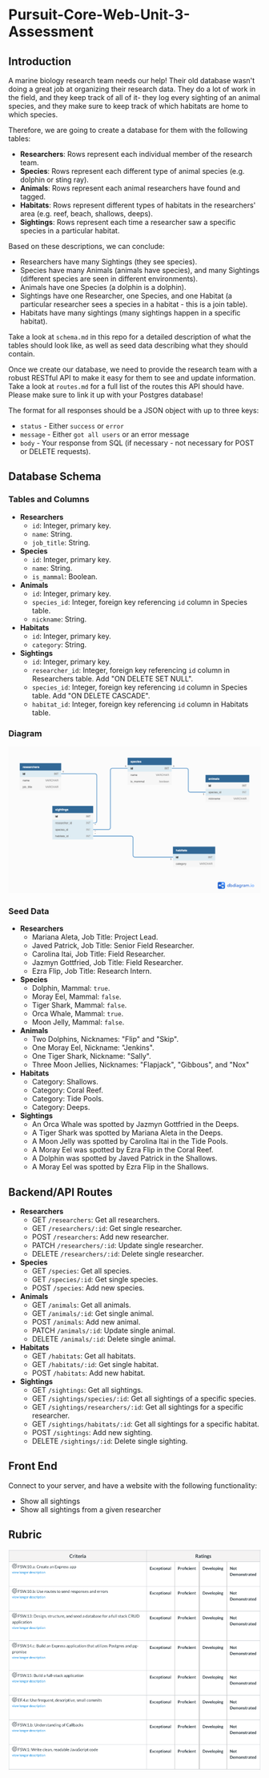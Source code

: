 # Pursuit-Core-Web-Unit-3-Assessment

## Introduction

A marine biology research team needs our help! Their old database wasn't doing a great job at organizing their research data. They do a lot of work in the field, and they keep track of all of it- they log every sighting of an animal species, and they make sure to keep track of which habitats are home to which species.

Therefore, we are going to create a database for them with the following tables:

- **Researchers**: Rows represent each individual member of the research team.
- **Species**: Rows represent each different type of animal species (e.g. dolphin or sting ray).
- **Animals**: Rows represent each animal researchers have found and tagged.
- **Habitats**: Rows represent different types of habitats in the researchers' area (e.g. reef, beach, shallows, deeps).
- **Sightings**: Rows represent each time a researcher saw a specific species in a particular habitat.

Based on these descriptions, we can conclude:

- Researchers have many Sightings (they see species).
- Species have many Animals (animals have species), and many Sightings (different species are seen in different environments).
- Animals have one Species (a dolphin is a dolphin).
- Sightings have one Researcher, one Species, and one Habitat (a particular researcher sees a species in a habitat - this is a join table).
- Habitats have many sightings (many sightings happen in a specific habitat).

Take a look at `schema.md` in this repo for a detailed description of what the tables should look like, as well as seed data describing what they should contain.

Once we create our database, we need to provide the research team with a robust RESTful API to make it easy for them to see and update information. Take a look at `routes.md` for a full list of the routes this API should have. Please make sure to link it up with your Postgres database!

The format for all responses should be a JSON object with up to three keys:

- `status` - Either `success` or `error`
- `message` - Either `got all users` or an error message
- `body` - Your response from SQL (if necessary - not necessary for POST or DELETE requests).

## Database Schema

### Tables and Columns

- **Researchers**
  - `id`: Integer, primary key.
  - `name`: String.
  - `job_title`: String.
- **Species**
  - `id`: Integer, primary key.
  - `name`: String.
  - `is_mammal`: Boolean.
- **Animals**
  - `id`: Integer, primary key.
  - `species_id`: Integer, foreign key referencing `id` column in Species table.
  - `nickname`: String.
- **Habitats**
  - `id`: Integer, primary key.
  - `category`: String.
- **Sightings**
  - `id`: Integer, primary key.
  - `researcher_id`: Integer, foreign key referencing `id` column in Researchers table. Add "ON DELETE SET NULL".
  - `species_id`: Integer, foreign key referencing `id` column in Species table. Add "ON DELETE CASCADE".
  - `habitat_id`: Integer, foreign key referencing `id` column in Habitats table.

### Diagram
![marine biology db diagram](./assets/Marine_Biology_DB.png)

### Seed Data

- **Researchers**
  - Mariana Aleta, Job Title: Project Lead.
  - Javed Patrick, Job Title: Senior Field Researcher.
  - Carolina Itai, Job Title: Field Researcher.
  - Jazmyn Gottfried, Job Title: Field Researcher.
  - Ezra Flip, Job Title: Research Intern.
- **Species**
  - Dolphin, Mammal: `true`.
  - Moray Eel, Mammal: `false`.
  - Tiger Shark, Mammal: `false`.
  - Orca Whale, Mammal: `true`.
  - Moon Jelly, Mammal: `false`.
- **Animals**
  - Two Dolphins, Nicknames: "Flip" and "Skip".
  - One Moray Eel, Nickname: "Jenkins".
  - One Tiger Shark, Nickname: "Sally".
  - Three Moon Jellies, Nicknames: "Flapjack", "Gibbous", and "Nox"
- **Habitats**
  - Category: Shallows.
  - Category: Coral Reef.
  - Category: Tide Pools.
  - Category: Deeps.
- **Sightings**
  - An Orca Whale was spotted by Jazmyn Gottfried in the Deeps.
  - A Tiger Shark was spotted by Mariana Aleta in the Deeps.
  - A Moon Jelly was spotted by Carolina Itai in the Tide Pools.
  - A Moray Eel was spotted by Ezra Flip in the Coral Reef.
  - A Dolphin was spotted by Javed Patrick in the Shallows.
  - A Moray Eel was spotted by Ezra Flip in the Shallows.
  
  
## Backend/API Routes

- **Researchers**
  - GET `/researchers`: Get all researchers.
  - GET `/researchers/:id`: Get single researcher.
  - POST `/researchers`: Add new researcher.
  - PATCH `/researchers/:id`: Update single researcher.
  - DELETE `/researchers/:id`: Delete single researcher.
- **Species**
  - GET `/species`: Get all species.
  - GET `/species/:id`: Get single species.
  - POST `/species`: Add new species.
- **Animals**
  - GET `/animals`: Get all animals.
  - GET `/animals/:id`: Get single animal.
  - POST `/animals`: Add new animal.
  - PATCH `/animals/:id`: Update single animal.
  - DELETE `/animals/:id`: Delete single animal.
- **Habitats**
  - GET `/habitats`: Get all habitats.
  - GET `/habitats/:id`: Get single habitat.
  - POST `/habitats`: Add new habitat.
- **Sightings**
  - GET `/sightings`: Get all sightings.
  - GET `/sightings/species/:id`: Get all sightings of a specific species.
  - GET `/sightings/researchers/:id`: Get all sightings for a specific researcher.
  - GET `/sightings/habitats/:id`: Get all sightings for a specific habitat.
  - POST `/sightings`: Add new sighting.
  - DELETE `/sightings/:id`: Delete single sighting.

## Front End

Connect to your server, and have a website with the following functionality:

- Show all sightings
- Show all sightings from a given researcher

## Rubric

![databaseRubric](./databaseRubric.png)
